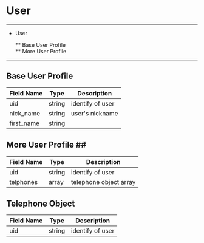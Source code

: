 # User #

-----

* User  

	** Base User Profile  
	** More User Profile  

-----  

## Base User Profile ##


Field Name   |   Type  |  Description
-------------|---------|--------------
uid|string|identify of user
nick_name|string|user's nickname
first_name|string|



## More User Profile ## ##

Field Name | Type | Description  
-----------|------|-------------
uid|string |identify of user
telphones|array|telephone object array



## Telephone Object ##

Field Name | Type | Description  
-----------|------|-------------
uid | string | identify of user


